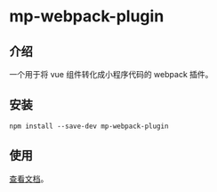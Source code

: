 # mp-webpack-plugin

## 介绍

一个用于将 vue 组件转化成小程序代码的 webpack 插件。

## 安装

```
npm install --save-dev mp-webpack-plugin
```

## 使用

[查看文档](https://wechat-miniapp.github.io/kbone/docs/guide/tutorial.html)。
